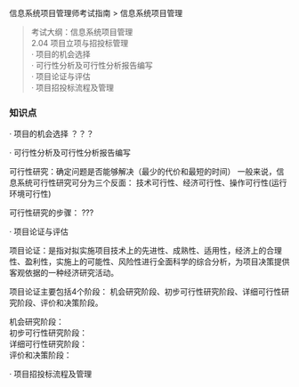 信息系统项目管理师考试指南 > 信息系统项目管理

> 考试大纲：信息系统项目管理  
> 2.04 项目立项与招投标管理  
· 项目的机会选择  
· 可行性分析及可行性分析报告编写  
· 项目论证与评估  
· 项目招投标流程及管理


### 知识点


· 项目的机会选择  ？？？



· 可行性分析及可行性分析报告编写  

可行性研究：确定问题是否能够解决（最少的代价和最短的时间）
一般来说，信息系统可行性研究可分为三个反面：  技术可行性、经济可行性、操作可行性(运行环境可行性)

可行性研究的步骤： ???


· 项目论证与评估  

项目论证：是指对拟实施项目技术上的先进性、成熟性、适用性，经济上的合理性、盈利性，实施上的可能性、风险性进行全面科学的综合分析，为项目决策提供客观依据的一种经济研究活动。

项目论证主要包括4个阶段： 机会研究阶段、初步可行性研究阶段、详细可行性研究阶段、评价和决策阶段。

机会研究阶段：  
初步可行性研究阶段：  
详细可行性研究阶段：   
评价和决策阶段：





· 项目招投标流程及管理


